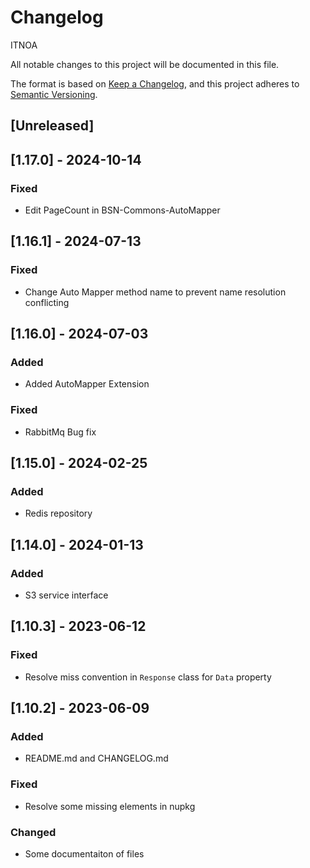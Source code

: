﻿# Changelog

ITNOA

All notable changes to this project will be documented in this file.

The format is based on [Keep a Changelog](https://keepachangelog.com/en/1.0.0/),
and this project adheres to [Semantic Versioning](https://semver.org/spec/v2.0.0.html).

## [Unreleased]

## [1.17.0] - 2024-10-14
### Fixed

- Edit PageCount in BSN-Commons-AutoMapper

## [1.16.1] - 2024-07-13
### Fixed 

- Change Auto Mapper method name to prevent name resolution conflicting

## [1.16.0] - 2024-07-03
### Added

- Added AutoMapper Extension
  
### Fixed

- RabbitMq Bug fix

## [1.15.0] - 2024-02-25

### Added

- Redis repository

## [1.14.0] - 2024-01-13

### Added

- S3 service interface

## [1.10.3] - 2023-06-12

### Fixed

- Resolve miss convention in `Response` class for `Data` property

## [1.10.2] - 2023-06-09

### Added

- README.md and CHANGELOG.md

### Fixed

- Resolve some missing elements in nupkg


### Changed

- Some documentaiton of files
